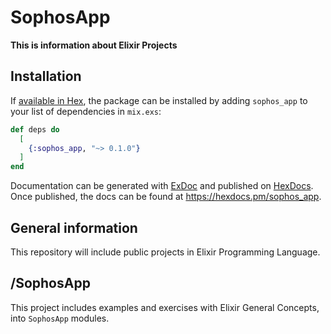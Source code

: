 # SophosApp

**This is information about Elixir Projects**

## Installation

If [available in Hex](https://hex.pm/docs/publish), the package can be installed
by adding `sophos_app` to your list of dependencies in `mix.exs`:

```elixir
def deps do
  [
    {:sophos_app, "~> 0.1.0"}
  ]
end
```

Documentation can be generated with [ExDoc](https://github.com/elixir-lang/ex_doc)
and published on [HexDocs](https://hexdocs.pm). Once published, the docs can
be found at <https://hexdocs.pm/sophos_app>.

## General information

This repository will include public projects in Elixir Programming Language.

## /SophosApp

This project includes examples and exercises with Elixir General Concepts, into `SophosApp` modules. 


